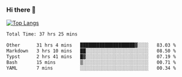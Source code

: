 ### Hi there 👋

[![Top Langs](https://github-readme-stats.vercel.app/api/top-langs/?username=Lslightly&layout=compact)](https://github.com/anuraghazra/github-readme-stats)

<!--START_SECTION:waka-->

```txt
Total Time: 37 hrs 25 mins

Other      31 hrs 4 mins   ████████████████████▓░░░░   83.03 %
Markdown   3 hrs 10 mins   ██░░░░░░░░░░░░░░░░░░░░░░░   08.50 %
Typst      2 hrs 41 mins   █▓░░░░░░░░░░░░░░░░░░░░░░░   07.19 %
Bash       15 mins         ▒░░░░░░░░░░░░░░░░░░░░░░░░   00.71 %
YAML       7 mins          ░░░░░░░░░░░░░░░░░░░░░░░░░   00.34 %
```

<!--END_SECTION:waka-->

